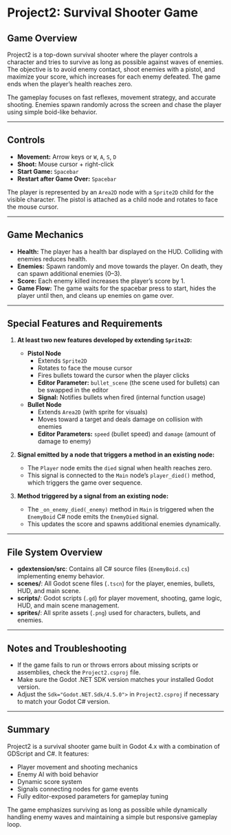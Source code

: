 # Project2: Survival Shooter Game

## Game Overview
Project2 is a top-down survival shooter where the player controls a character and tries to survive as long as possible against waves of enemies. The objective is to avoid enemy contact, shoot enemies with a pistol, and maximize your score, which increases for each enemy defeated. The game ends when the player’s health reaches zero.

The gameplay focuses on fast reflexes, movement strategy, and accurate shooting. Enemies spawn randomly across the screen and chase the player using simple boid-like behavior.

---

## Controls
- **Movement:** Arrow keys or `W`, `A`, `S`, `D`
- **Shoot:** Mouse cursor + right-click
- **Start Game:** `Spacebar`
- **Restart after Game Over:** `Spacebar`

The player is represented by an `Area2D` node with a `Sprite2D` child for the visible character. The pistol is attached as a child node and rotates to face the mouse cursor.

---

## Game Mechanics
- **Health:** The player has a health bar displayed on the HUD. Colliding with enemies reduces health.
- **Enemies:** Spawn randomly and move towards the player. On death, they can spawn additional enemies (0–3).
- **Score:** Each enemy killed increases the player’s score by 1.
- **Game Flow:** The game waits for the spacebar press to start, hides the player until then, and cleans up enemies on game over.

---

## Special Features and Requirements

1. **At least two new features developed by extending `Sprite2D`:**
    - **Pistol Node**
        - Extends `Sprite2D`
        - Rotates to face the mouse cursor
        - Fires bullets toward the cursor when the player clicks
        - **Editor Parameter:** `bullet_scene` (the scene used for bullets) can be swapped in the editor
        - **Signal:** Notifies bullets when fired (internal function usage)
    - **Bullet Node**
        - Extends `Area2D` (with sprite for visuals)
        - Moves toward a target and deals damage on collision with enemies
        - **Editor Parameters:** `speed` (bullet speed) and `damage` (amount of damage to enemy)

2. **Signal emitted by a node that triggers a method in an existing node:**
    - The `Player` node emits the `died` signal when health reaches zero.
    - This signal is connected to the `Main` node’s `player_died()` method, which triggers the game over sequence.

3. **Method triggered by a signal from an existing node:**
    - The `_on_enemy_died(_enemy)` method in `Main` is triggered when the `EnemyBoid` C# node emits the `EnemyDied` signal.
    - This updates the score and spawns additional enemies dynamically.

---

## File System Overview
- **gdextension/src**: Contains all C# source files (`EnemyBoid.cs`) implementing enemy behavior.
- **scenes/**: All Godot scene files (`.tscn`) for the player, enemies, bullets, HUD, and main scene.
- **scripts/**: Godot scripts (`.gd`) for player movement, shooting, game logic, HUD, and main scene management.
- **sprites/**: All sprite assets (`.png`) used for characters, bullets, and enemies.

---

## Notes and Troubleshooting
- If the game fails to run or throws errors about missing scripts or assemblies, check the `Project2.csproj` file.
- Make sure the Godot .NET SDK version matches your installed Godot version.
- Adjust the `Sdk="Godot.NET.Sdk/4.5.0">` in `Project2.csproj` if necessary to match your Godot C# version.

---

## Summary
Project2 is a survival shooter game built in Godot 4.x with a combination of GDScript and C#. It features:
- Player movement and shooting mechanics
- Enemy AI with boid behavior
- Dynamic score system
- Signals connecting nodes for game events
- Fully editor-exposed parameters for gameplay tuning

The game emphasizes surviving as long as possible while dynamically handling enemy waves and maintaining a simple but responsive gameplay loop.
